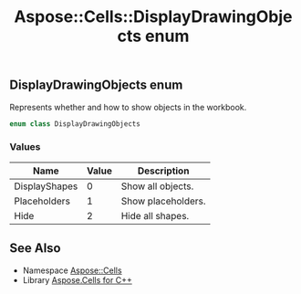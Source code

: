 ﻿---
title: Aspose::Cells::DisplayDrawingObjects enum
linktitle: DisplayDrawingObjects
second_title: Aspose.Cells for C++ API Reference
description: 'Aspose::Cells::DisplayDrawingObjects enum. Represents whether and how to show objects in the workbook in C++.'
type: docs
weight: 19400
url: /cpp/aspose.cells/displaydrawingobjects/
---
## DisplayDrawingObjects enum


Represents whether and how to show objects in the workbook.

```cpp
enum class DisplayDrawingObjects
```

### Values

| Name | Value | Description |
| --- | --- | --- |
| DisplayShapes | 0 | Show all objects. |
| Placeholders | 1 | Show placeholders. |
| Hide | 2 | Hide all shapes. |

## See Also

* Namespace [Aspose::Cells](../)
* Library [Aspose.Cells for C++](../../)

